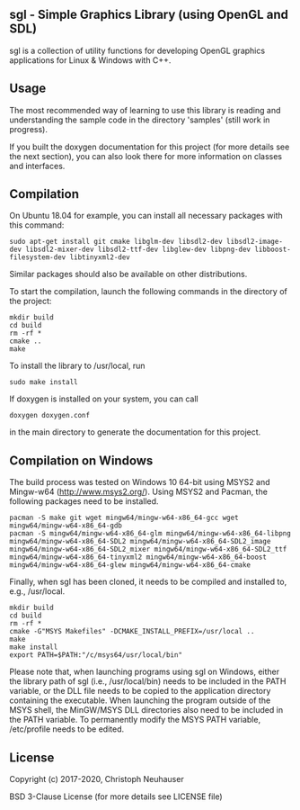 ## sgl - Simple Graphics Library (using OpenGL and SDL)

sgl is a collection of utility functions for developing OpenGL graphics applications for Linux & Windows with C++.

## Usage

The most recommended way of learning to use this library is reading and understanding the sample code in the directory 'samples' (still work in progress).

If you built the doxygen documentation for this project (for more details see the next section), you can also look there for more information on classes and interfaces.


## Compilation

On Ubuntu 18.04 for example, you can install all necessary packages with this command:

```
sudo apt-get install git cmake libglm-dev libsdl2-dev libsdl2-image-dev libsdl2-mixer-dev libsdl2-ttf-dev libglew-dev libpng-dev libboost-filesystem-dev libtinyxml2-dev
```

Similar packages should also be available on other distributions.

To start the compilation, launch the following commands in the directory of the project:

```
mkdir build
cd build
rm -rf *
cmake ..
make
```

To install the library to /usr/local, run 

```
sudo make install
```

If doxygen is installed on your system, you can call

```
doxygen doxygen.conf
```

in the main directory to generate the documentation for this project.


## Compilation on Windows

The build process was tested on Windows 10 64-bit using MSYS2 and Mingw-w64 (http://www.msys2.org/). Using MSYS2 and Pacman, the following packages need to be installed.

```
pacman -S make git wget mingw64/mingw-w64-x86_64-gcc wget mingw64/mingw-w64-x86_64-gdb
pacman -S mingw64/mingw-w64-x86_64-glm mingw64/mingw-w64-x86_64-libpng mingw64/mingw-w64-x86_64-SDL2 mingw64/mingw-w64-x86_64-SDL2_image mingw64/mingw-w64-x86_64-SDL2_mixer mingw64/mingw-w64-x86_64-SDL2_ttf mingw64/mingw-w64-x86_64-tinyxml2 mingw64/mingw-w64-x86_64-boost mingw64/mingw-w64-x86_64-glew mingw64/mingw-w64-x86_64-cmake
```

Finally, when sgl has been cloned, it needs to be compiled and installed to, e.g., /usr/local.

```
mkdir build
cd build
rm -rf *
cmake -G"MSYS Makefiles" -DCMAKE_INSTALL_PREFIX=/usr/local ..
make
make install
export PATH=$PATH:"/c/msys64/usr/local/bin"
```

Please note that, when launching programs using sgl on Windows, either the library path of sgl 
(i.e., /usr/local/bin) needs to be included in the PATH variable, or the DLL file needs to be 
copied to the application directory containing the executable. When launching the program 
outside of the MSYS shell, the MinGW/MSYS DLL directories also need to be included in the PATH 
variable. To permanently modify the MSYS PATH variable, /etc/profile needs to be edited.


## License

Copyright (c) 2017-2020, Christoph Neuhauser

BSD 3-Clause License (for more details see LICENSE file)

